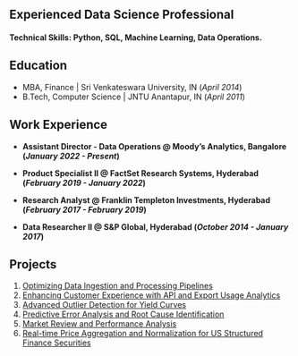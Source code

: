## Experienced Data Science Professional

#### Technical Skills: Python, SQL, Machine Learning, Data Operations.

## Education								       		
- MBA, Finance	| Sri Venkateswara University, IN (_April 2014_)	 			        		
- B.Tech, Computer Science | JNTU Anantapur, IN (_April 2011_)

## Work Experience
- **Assistant Director - Data Operations @ Moody’s Analytics, Bangalore (_January 2022 - Present_)**
  
- **Product Specialist II @ FactSet Research Systems, Hyderabad (_February 2019 - January 2022_)**
  
- **Research Analyst @ Franklin Templeton Investments, Hyderabad (_February 2017 - February 2019_)**
  
- **Data Researcher II @ S&P Global, Hyderabad (_October 2014 - January 2017_)**

## Projects
1. [Optimizing Data Ingestion and Processing Pipelines](https://kamalakarpeta.github.io/Optimizing-Data-Ingestion-and-Processing-Pipelines/)
2. [Enhancing Customer Experience with API and Export Usage Analytics](https://kamalakarpeta.github.io/Enhancing-Customer-Experience-with-API-and-Export-Usage-Analytics/)
3. [Advanced Outlier Detection for Yield Curves](https://kamalakarpeta.github.io/advanced-outlier-detection-for-yield-curves/)
4. [Predictive Error Analysis and Root Cause Identification](https://kamalakarpeta.github.io/Predictive-Error-Analysis-and-Root-Cause-Identification/)
5. [Market Review and Performance Analysis](https://kamalakarpeta.github.io/market-review-and-performance-analysis/)
6. [Real-time Price Aggregation and Normalization for US Structured Finance Securities](https://kamalakarpeta.github.io/Real-time-price-aggregation-and-normalization-for-us-structured-finance-securities/)

